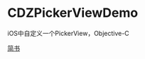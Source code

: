 # CDZPickerViewDemo
iOS中自定义一个PickerView，Objective-C


[简书](http://www.jianshu.com/p/bf7f304ee308)



